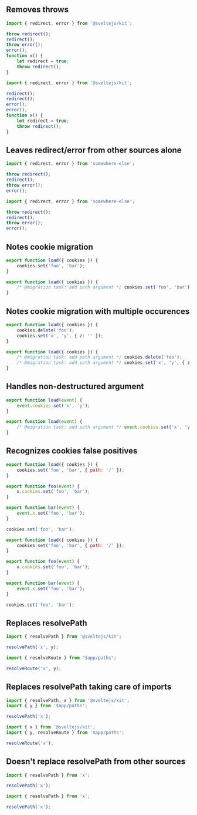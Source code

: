 ## Removes throws

```js before
import { redirect, error } from '@sveltejs/kit';

throw redirect();
redirect();
throw error();
error();
function x() {
	let redirect = true;
	throw redirect();
}
```

```js after
import { redirect, error } from '@sveltejs/kit';

redirect();
redirect();
error();
error();
function x() {
	let redirect = true;
	throw redirect();
}
```

## Leaves redirect/error from other sources alone

```js before
import { redirect, error } from 'somewhere-else';

throw redirect();
redirect();
throw error();
error();
```

```js after
import { redirect, error } from 'somewhere-else';

throw redirect();
redirect();
throw error();
error();
```

## Notes cookie migration

```js before
export function load({ cookies }) {
	cookies.set('foo', 'bar');
}
```

```js after
export function load({ cookies }) {
	/* @migration task: add path argument */ cookies.set('foo', 'bar');
}
```

## Notes cookie migration with multiple occurences

```js before
export function load({ cookies }) {
	cookies.delete('foo');
	cookies.set('x', 'y', { z: '' });
}
```

```js after
export function load({ cookies }) {
	/* @migration task: add path argument */ cookies.delete('foo');
	/* @migration task: add path argument */ cookies.set('x', 'y', { z: '' });
}
```

## Handles non-destructured argument

```js before
export function load(event) {
	event.cookies.set('x', 'y');
}
```

```js after
export function load(event) {
	/* @migration task: add path argument */ event.cookies.set('x', 'y');
}
```

## Recognizes cookies false positives

```js before
export function load({ cookies }) {
	cookies.set('foo', 'bar', { path: '/' });
}

export function foo(event) {
	x.cookies.set('foo', 'bar');
}

export function bar(event) {
	event.x.set('foo', 'bar');
}

cookies.set('foo', 'bar');
```

```js after
export function load({ cookies }) {
	cookies.set('foo', 'bar', { path: '/' });
}

export function foo(event) {
	x.cookies.set('foo', 'bar');
}

export function bar(event) {
	event.x.set('foo', 'bar');
}

cookies.set('foo', 'bar');
```

## Replaces resolvePath

```js before
import { resolvePath } from '@sveltejs/kit';

resolvePath('x', y);
```

<!-- prettier-ignore -->
```js after
import { resolveRoute } from "$app/paths";

resolveRoute('x', y);
```

## Replaces resolvePath taking care of imports

```js before
import { resolvePath, x } from '@sveltejs/kit';
import { y } from '$app/paths';

resolvePath('x');
```

```js after
import { x } from '@sveltejs/kit';
import { y, resolveRoute } from '$app/paths';

resolveRoute('x');
```

## Doesn't replace resolvePath from other sources

```js before
import { resolvePath } from 'x';

resolvePath('x');
```

```js after
import { resolvePath } from 'x';

resolvePath('x');
```
